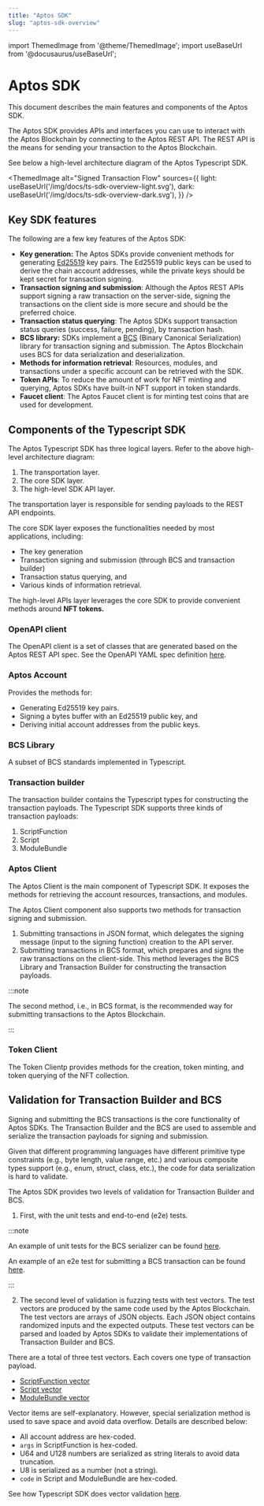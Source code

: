 ```yaml
---
title: "Aptos SDK"
slug: "aptos-sdk-overview"
---
```


import ThemedImage from '@theme/ThemedImage';
import useBaseUrl from '@docusaurus/useBaseUrl';

# Aptos SDK

This document describes the main features and components of the Aptos SDK.

The Aptos SDK provides APIs and interfaces you can use to interact with the Aptos Blockchain by connecting to the Aptos REST API. The REST API is the means for sending your transaction to the Aptos Blockchain.

See below a high-level architecture diagram of the Aptos Typescript SDK.

<ThemedImage
alt="Signed Transaction Flow"
sources={{
    light: useBaseUrl('/img/docs/ts-sdk-overview-light.svg'),
    dark: useBaseUrl('/img/docs/ts-sdk-overview-dark.svg'),
  }}
/>

## Key SDK features

The following are a few key features of the Aptos SDK:

- **Key generation:** The Aptos SDKs provide convenient methods for generating [Ed25519](https://ed25519.cr.yp.to/) key pairs. The Ed25519 public keys can be used to derive the chain account addresses, while the private keys should be kept secret for transaction signing.
- **Transaction signing and submission**: Although the Aptos REST APIs support signing a raw transaction on the server-side, signing the transactions on the client side is more secure and should be the preferred choice.
- **Transaction status querying**: The Aptos SDKs support transaction status queries (success, failure, pending), by transaction hash.
- **BCS library:** SDKs implement a [BCS](https://docs.rs/bcs/latest/bcs/) (Binary Canonical Serialization) library for transaction signing and submission. The Aptos Blockchain uses BCS for data serialization and deserialization.
- **Methods for information retrieval**: Resources, modules, and transactions under a specific account can be retrieved with the SDK.
- **Token APIs**: To reduce the amount of work for NFT minting and querying, Aptos SDKs have built-in NFT support in token standards.
- **Faucet client**: The Aptos Faucet client is for minting test coins that are used for development.

## Components of the Typescript SDK

The Aptos Typescript SDK has three logical layers. Refer to the above high-level architecture diagram:

1. The transportation layer.
2. The core SDK layer.
3. The high-level SDK API layer.

The transportation layer is responsible for sending payloads to the REST API endpoints.

The core SDK layer exposes the functionalities needed by most applications, including:

- The key generation
- Transaction signing and submission (through BCS and transaction builder)
- Transaction status querying, and
- Various kinds of information retrieval.

The high-level APIs layer leverages the core SDK to provide convenient methods around **NFT tokens.**

### OpenAPI client

The OpenAPI client is a set of classes that are generated based on the Aptos REST API spec. See the OpenAPI YAML spec definition [here](https://github.com/aptos-labs/aptos-core/blob/main/api/doc/openapi.yaml).

### Aptos Account

Provides the methods for:

- Generating Ed25519 key pairs.
- Signing a bytes buffer with an Ed25519 public key, and 
- Deriving initial account addresses from the public keys.

### BCS Library

A subset of BCS standards implemented in Typescript.

### Transaction builder

The transaction builder contains the Typescript types for constructing the transaction payloads. The Typescript SDK supports three kinds of transaction payloads:

1. ScriptFunction
2. Script
3. ModuleBundle

### Aptos Client

The Aptos Client is the main component of Typescript SDK. It exposes the methods for retrieving the account resources, transactions, and modules.

The Aptos Client component also supports two methods for transaction signing and submission.

1. Submitting transactions in JSON format, which delegates the signing message (input to the signing function) creation to the API server.
2. Submitting transactions in BCS format, which prepares and signs the raw transactions on the client-side. This method leverages the BCS Library and Transaction Builder for constructing the transaction payloads.

:::note

The second method, i.e., in BCS format, is the recommended way for submitting transactions to the Aptos Blockchain.

:::

### Token Client

The Token Clientp provides methods for the creation, token minting, and token querying of the NFT collection.

## Validation for Transaction Builder and BCS

Signing and submitting the BCS transactions is the core functionality of Aptos SDKs. The Transaction Builder and the BCS are used to assemble and serialize the transaction payloads for signing and submission.

Given that different programming languages have different primitive type constraints (e.g., byte length, value range, etc.) and various composite types support (e.g., enum, struct, class, etc.), the code for data serialization is hard to validate.

The Aptos SDK provides two levels of validation for Transaction Builder and BCS.

1. First, with the unit tests and end-to-end (e2e) tests.

:::note

An example of unit tests for the BCS serializer can be found [here](https://github.com/aptos-labs/aptos-core/blob/main/ecosystem/typescript/sdk/src/transaction_builder/bcs/serializer.test.ts).

An example of an e2e test for submitting a BCS transaction can be found [here](https://github.com/aptos-labs/aptos-core/blob/main/ecosystem/typescript/sdk/src/aptos_client.test.ts#L88).

:::

2. The second level of validation is fuzzing tests with test vectors. The test vectors are produced by the same code used by the Aptos Blockchain. The test vectors are arrays of JSON objects. Each JSON object contains randomized inputs and the expected outputs. These test vectors can be parsed and loaded by Aptos SDKs to validate their implementations of Transaction Builder and BCS.

There are a total of three test vectors. Each covers one type of transaction payload.

- [ScriptFunction vector](https://github.com/aptos-labs/aptos-core/blob/main/api/goldens/aptos_api__tests__transaction_vector_test__test_script_function_payload.json)
- [Script vector](https://github.com/aptos-labs/aptos-core/blob/main/api/goldens/aptos_api__tests__transaction_vector_test__test_script_payload.json)
- [ModuleBundle vector](https://github.com/aptos-labs/aptos-core/blob/main/api/goldens/aptos_api__tests__transaction_vector_test__test_module_payload.json)

Vector items are self-explanatory. However, special serialization method is used to save space and avoid data overflow. Details are described below:

- All account address are hex-coded.
- `args` in ScriptFunction is hex-coded.
- U64 and U128 numbers are serialized as string literals to avoid data truncation.
- U8 is serialized as a number (not a string).
- `code` in Script and ModuleBundle are hex-coded.

See how Typescript SDK does vector validation [here](https://github.com/aptos-labs/aptos-core/pull/1461).
